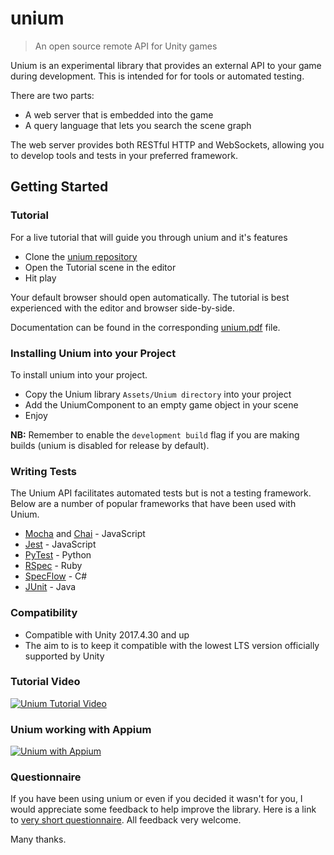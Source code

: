 
# unium
> An open source remote API for Unity games

Unium is an experimental library that provides an external API to your game during development. This is intended for for tools or automated testing.

There are two parts:

* A web server that is embedded into the game
* A query language that lets you search the scene graph

The web server provides both RESTful HTTP and WebSockets, allowing you to develop tools and tests in your preferred framework.


## Getting Started

### Tutorial

For a live tutorial that will guide you through unium and it's features

* Clone the [unium repository](https://github.com/gwaredd/unium/)
* Open the Tutorial scene in the editor
* Hit play

Your default browser should open automatically. The tutorial is best experienced with the editor and browser side-by-side. 

Documentation can be found in the corresponding [unium.pdf](https://github.com/gwaredd/unium/blob/master/unium.pdf) file. 


### Installing Unium into your Project

To install unium into your project.

* Copy the Unium library `Assets/Unium directory` into your project
* Add the UniumComponent to an empty game object in your scene
* Enjoy

**NB:** Remember to enable the `development build` flag if you are making builds (unium is disabled for release by default).

### Writing Tests

The Unium API facilitates automated tests but is not a testing framework. Below are a number of popular frameworks that have been used with Unium.

* [Mocha](https://mochajs.org/) and [Chai](https://www.chaijs.com/) - JavaScript
* [Jest](https://jestjs.io/) - JavaScript
* [PyTest](https://pytest.org) - Python
* [RSpec](https://rspec.info/) - Ruby
* [SpecFlow](https://specflow.org/) - C#
* [JUnit](https://junit.org/) - Java

### Compatibility

* Compatible with Unity 2017.4.30 and up
* The aim to is to keep it compatible with the lowest LTS version officially supported by Unity

### Tutorial Video

[![Unium Tutorial Video](http://img.youtube.com/vi/7mTaPr2oaG4/0.jpg)](http://www.youtube.com/watch?v=7mTaPr2oaG4 "Unium Tutorial Video")

### Unium working with Appium
[![Unium with Appium](http://img.youtube.com/vi/UbPk2VljW78/0.jpg)](https://youtu.be/UbPk2VljW78 "Unium with Appium")


### Questionnaire

If you have been using unium or even if you decided it wasn't for you, I would appreciate some feedback to help improve the library. Here is a link to [very short questionnaire](https://docs.google.com/forms/d/e/1FAIpQLSdZUC9cnz0zXnjjAqPAXpUrOePSsZRZk6hJb32ShBU7gL7HKA/viewform). All feedback very welcome.

Many thanks.

